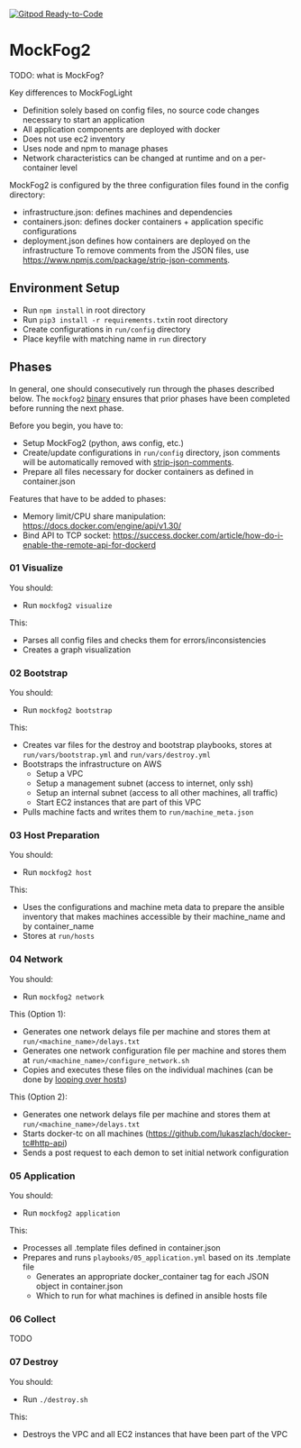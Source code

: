 [![Gitpod Ready-to-Code](https://img.shields.io/badge/Gitpod-Ready--to--Code-blue?logo=gitpod)](https://gitpod.io/#https://github.com/MoeweX/MockFog2) 

# MockFog2

TODO: what is MockFog?

Key differences to MockFogLight
- Definition solely based on config files, no source code changes necessary to start an application
- All application components are deployed with docker
- Does not use ec2 inventory
- Uses node and npm to manage phases
- Network characteristics can be changed at runtime and on a per-container level

MockFog2 is configured by the three configuration files found in the config directory:
- infrastructure.json: defines machines and dependencies
- containers.json: defines docker containers + application specific configurations
- deployment.json defines how containers are deployed on the infrastructure
To remove comments from the JSON files, use https://www.npmjs.com/package/strip-json-comments.

## Environment Setup
- Run `npm install` in root directory
- Run `pip3 install -r requirements.txt`in root directory
- Create configurations in `run/config` directory
- Place keyfile with matching name in `run` directory

## Phases

In general, one should consecutively run through the phases described below.
The `mockfog2` [binary](https://medium.com/netscape/a-guide-to-create-a-nodejs-command-line-package-c2166ad0452e) ensures that prior phases have been completed before running the next phase.

Before you begin, you have to:
- Setup MockFog2 (python, aws config, etc.)
- Create/update configurations in `run/config` directory, json comments will be automatically removed with [strip-json-comments](https://www.npmjs.com/package/strip-json-comments).
- Prepare all files necessary for docker containers as defined in container.json

Features that have to be added to phases:
- Memory limit/CPU share manipulation: https://docs.docker.com/engine/api/v1.30/
- Bind API to TCP socket: https://success.docker.com/article/how-do-i-enable-the-remote-api-for-dockerd

### 01 Visualize
You should:
- Run `mockfog2 visualize`

This:
- Parses all config files and checks them for errors/inconsistencies
- Creates a graph visualization

### 02 Bootstrap
You should:
 - Run `mockfog2 bootstrap`

This:
- Creates var files for the destroy and bootstrap playbooks, stores at `run/vars/bootstrap.yml` and `run/vars/destroy.yml`
- Bootstraps the infrastructure on AWS
    - Setup a VPC
    - Setup a management subnet (access to internet, only ssh)
    - Setup an internal subnet (access to all other machines, all traffic)
    - Start EC2 instances that are part of this VPC
- Pulls machine facts and writes them to `run/machine_meta.json`

### 03 Host Preparation
You should:
- Run `mockfog2 host`

This:
- Uses the configurations and machine meta data to prepare the ansible inventory that makes machines accessible by their machine_name and by container_name
- Stores at `run/hosts`

### 04 Network
You should:
- Run `mockfog2 network`

This (Option 1):
- Generates one network delays file per machine and stores them at `run/<machine_name>/delays.txt`
- Generates one network configuration file per machine and stores them at `run/<machine_name>/configure_network.sh`
- Copies and executes these files on the individual machines (can be done by [looping over hosts](https://stackoverflow.com/questions/33316586/how-to-loop-over-hostnames-or-ips-in-ansible))

This (Option 2):
- Generates one network delays file per machine and stores them at `run/<machine_name>/delays.txt`
- Starts docker-tc on all machines (https://github.com/lukaszlach/docker-tc#http-api)
- Sends a post request to each demon to set initial network configuration

### 05 Application
You should:
- Run `mockfog2 application`

This:
- Processes all .template files defined in container.json
- Prepares and runs `playbooks/05_application.yml` based on its .template file
    - Generates an appropriate docker_container tag for each JSON object in container.json
    - Which to run for what machines is defined in ansible hosts file

### 06 Collect
TODO

### 07 Destroy
You should:
- Run `./destroy.sh`

This:
- Destroys the VPC and all EC2 instances that have been part of the VPC

